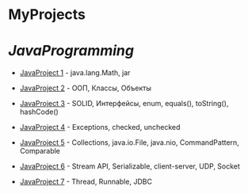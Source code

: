# MyProjects
# _JavaProgramming_

- [JavaProject 1] - java.lang.Math, jar
- [JavaProject 2] - ООП, Классы, Объекты
- [JavaProject 3] - SOLID, Интерфейсы, enum, equals(), toString(), hashCode()
- [JavaProject 4] - Exceptions, checked, unchecked
- [JavaProject 5] - Collections, java.io.File, java.nio, CommandPattern, Comparable
- [JavaProject 6] - Stream API, Serializable, client-server, UDP, Socket
- [JavaProject 7] - Thread, Runnable, JDBC



   [JavaProject 1]: <https://github.com/viladit/MyProjects/tree/main/JavaProgramming/JavaProject1>
   [JavaProject 2]: <https://github.com/viladit/MyProjects/tree/main/JavaProgramming/JavaProject2/Lab2/src>
   [JavaProject 3]: <https://github.com/viladit/MyProjects/tree/main/JavaProgramming/JavaProject3>
   [JavaProject 4]: <https://github.com/viladit/MyProjects/tree/main/JavaProgramming/JavaProject4>
   [JavaProject 5]: <https://github.com/viladit/MyProjects/tree/main/JavaProgramming/JavaProject5>
   [JavaProject 6]: <https://github.com/viladit/MyProjects/tree/main/JavaProgramming/JavaProject6>
   [JavaProject 7]: <https://github.com/viladit/MyProjects/tree/main/JavaProgramming/JavaProject7>
